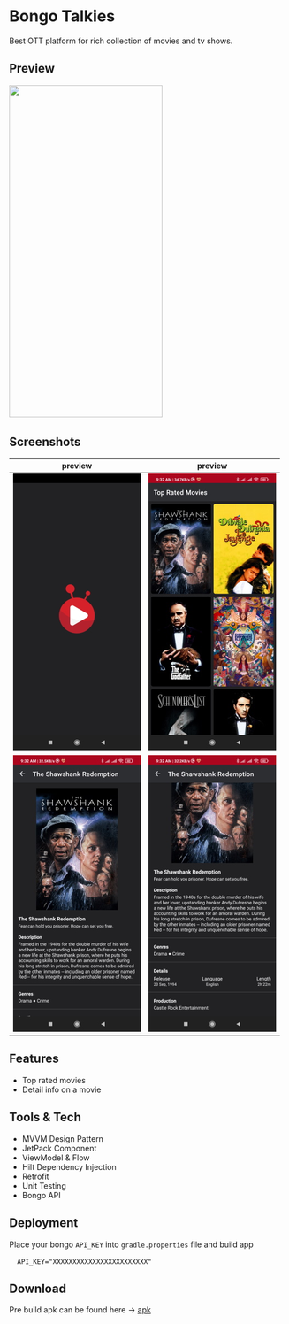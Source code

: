 # Bongo Talkies
Best OTT platform for rich collection of movies and tv shows.

## Preview
<img src="/blob/preview.gif" width="277" height="600"/>

## Screenshots
preview | preview
--- | ---
![Screenshot1](/blob/1.jpg) | ![Screenshot2](/blob/2.jpg)
![Screenshot3](/blob/3.jpg) | ![Screenshot4](/blob/4.jpg)

## Features
- Top rated movies
- Detail info on a movie

## Tools & Tech
- MVVM Design Pattern
- JetPack Component
- ViewModel & Flow
- Hilt Dependency Injection
- Retrofit
- Unit Testing
- Bongo API

## Deployment
Place your bongo `API_KEY` into `gradle.properties` file and build app

```
  API_KEY="XXXXXXXXXXXXXXXXXXXXXXXX"
```

## Download
Pre build apk can be found here -> [apk](/blob/bongo-talkies.apk)

  